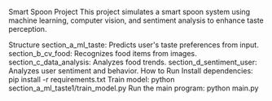 Smart Spoon Project
This project simulates a smart spoon system using machine learning, computer vision, and sentiment analysis to enhance taste perception.

Structure
section_a_ml_taste: Predicts user's taste preferences from input.
section_b_cv_food: Recognizes food items from images.
section_c_data_analysis: Analyzes food trends.
section_d_sentiment_user: Analyzes user sentiment and behavior.
How to Run
Install dependencies:
pip install -r requirements.txt
Train model:
python section_a_ml_taste1/train_model.py
Run the main program:
python main.py

